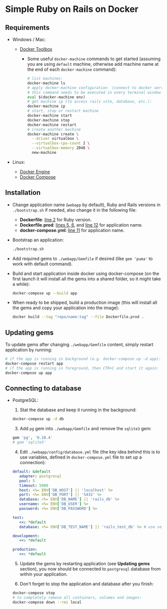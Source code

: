 # Simple Ruby on Rails on Docker

## Requirements

- Windows / Mac:

  - [Docker Toolbox](https://www.docker.com/products/docker-toolbox)

    - Some useful `docker-machine` commands to get started (assuming you are using `default` machine, otherwise add machine name at the end of each `docker-machine` command):

      ```sh
      # list machines:
      docker-machine ls
      # apply docker-machine configuration  (connect to docker server),
      # this command needs to be executed in every terminal window (session):
      eval $(docker-machine env)
      # get machine ip (to access rails site, database, etc.):
      docker-machine ip
      # start, stop or restart machine
      docker-machine start
      docker-machine stop
      docker-machine restart
      # create another machine
      docker-machine create \
        --driver virtualbox \
        --virtualbox-cpu-count 2 \
        --virtualbox-memory 2048 \
        new-machine
      ```

- Linux:

  - [Docker Engine](https://www.docker.com/products/docker-engine)
  - [Docker Compose](https://www.docker.com/products/docker-compose)

## Installation

- Change application name (`webapp` by default), Ruby and Rails versions in `./bootstrap.sh` if needed, also change it in the following file:

  - **Dockerfile**: [line 2](Dockerfile#L2) for Ruby version.
  - **Dockerfile.prod**: [lines 5, 6](Dockerfile.prod#L5-L6), and [line 12](Dockerfile.prod#L12) for application name.
  - **docker-compose.yml**: [line 11](docker-compose.yml#L11) for application name.

- Bootstrap an application:

  ```sh
  ./bootstrap.sh
  ```

- Add required gems to `./webapp/Gemfile` if desired (like `gem 'puma'` to work with default command).

- Build and start application inside docker using docker-compose (on the first launch it will install all the gems into a shared folder, so it might take a while):

  ```sh
  docker-compose up --build app
  ```

- When ready to be shipped, build a production image (this will install all the gems and copy your application into the image):

  ```sh
  docker build --tag "repo/name:tag" --file Dockerfile.prod .
  ```

## Updating gems

To update gems after changing `./webapp/Gemfile` content, simply restart application by running:

```sh
# if the app is running in background (e.g. docker-compose up -d app):
docker-compose restart app
# if the app is running in foreground, then CTR+C and start it again:
docker-compose up app
```

## Connecting to database

- PostgreSQL:

  1. Stat the database and keep it running in the background:

    ```sh
    docker-compose up -d db
    ```

  3. Add `pg` gem into `./webapp/Gemfile` and remove the `sqlite3` gem:

    ```ruby
    gem 'pg', '0.18.4'
    # gem 'sqlite3'
    ```

  4. Edit `./webapp/config/database.yml` file (the key idea behind this is to use variables, defined in `docker-compose.yml` file to set up a connection):

    ```yaml
    default: &default
       adapter: postgresql
       pool: 5
       timeout: 5000
       host: <%= ENV['DB_HOST'] || 'localhost' %>
       port: <%= ENV['DB_PORT'] || '5432' %>
       database: <%= ENV['DB_NAME'] || 'rails_db' %>
       username: <%= ENV['DB_USER'] %>
       password: <%= ENV['DB_PASSWORD'] %>

    test:
       <<: *default
       database: <%= ENV['DB_TEST_NAME'] || 'rails_test_db' %> # use separate db for tests

    development:
       <<: *default

    production:
       <<: *default
    ```

  5. Update the gems by restarting application (see **Updating gems** section), you now should be connected to `postgresql` database from within your application.

  6. Don't forget to stop the application and database after you finish:

    ```sh
    docker-compose stop
    # to completely remove all containers, volumes and images:
    docker-compose down --rmi local
    ```
